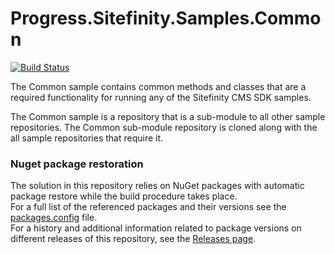 Progress.Sitefinity.Samples.Common
=================================

[![Build Status](http://sdk-jenkins-ci.cloudapp.net/buildStatus/icon?job=Telerik.Sitefinity.Samples.Common.CI)](http://sdk-jenkins-ci.cloudapp.net/job/Telerik.Sitefinity.Samples.Common.CI/)

The Common sample contains common methods and classes that are a required functionality for running any of the Sitefinity CMS SDK samples.

The Common sample is a repository that is a sub-module to all other sample repositories. The Common sub-module repository is cloned along with the all sample repositories that require it. 

### Nuget package restoration
The solution in this repository relies on NuGet packages with automatic package restore while the build procedure takes place.   
For a full list of the referenced packages and their versions see the [packages.config](https://github.com/Sitefinity-SDK/Telerik.Sitefinity.Samples.Common/blob/master/packages.config) file.    
For a history and additional information related to package versions on different releases of this repository, see the [Releases page](https://github.com/Sitefinity-SDK/Telerik.Sitefinity.Samples.Common/releases).  
